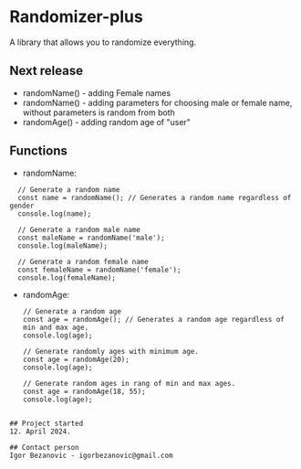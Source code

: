 # Randomizer-plus

A library that allows you to randomize everything.

## Next release
  - randomName() - adding Female names
  - randomName() - adding parameters for choosing male or female name, without parameters is random from both
  - randomAge() - adding random age of "user"

## Functions
  - randomName:
  ```
    // Generate a random name
    const name = randomName(); // Generates a random name regardless of gender
    console.log(name);

    // Generate a random male name
    const maleName = randomName('male');
    console.log(maleName);

    // Generate a random female name
    const femaleName = randomName('female');
    console.log(femaleName);
  ```
  - randomAge:
    ```
    // Generate a random age
    const age = randomAge(); // Generates a random age regardless of min and max age.
    console.log(age);

    // Generate randomly ages with minimum age.
    const age = randomAge(20);
    console.log(age);

    // Generate random ages in rang of min and max ages.
    const age = randomAge(18, 55);
    console.log(age);
  ```

## Project started
  12. April 2024.

## Contact person
Igor Bezanovic - igorbezanovic@gmail.com